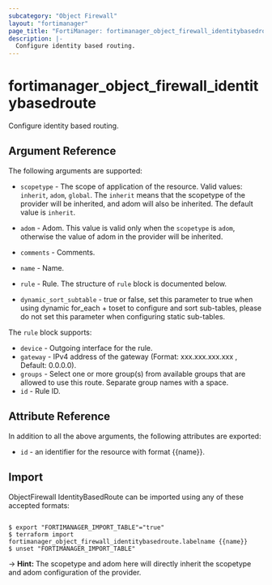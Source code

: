 ```yaml
---
subcategory: "Object Firewall"
layout: "fortimanager"
page_title: "FortiManager: fortimanager_object_firewall_identitybasedroute"
description: |-
  Configure identity based routing.
---
```


# fortimanager_object_firewall_identitybasedroute
Configure identity based routing.

## Argument Reference


The following arguments are supported:

* `scopetype` - The scope of application of the resource. Valid values: `inherit`, `adom`, `global`. The `inherit` means that the scopetype of the provider will be inherited, and adom will also be inherited. The default value is `inherit`.
* `adom` - Adom. This value is valid only when the `scopetype` is `adom`, otherwise the value of adom in the provider will be inherited.

* `comments` - Comments.
* `name` - Name.
* `rule` - Rule. The structure of `rule` block is documented below.
* `dynamic_sort_subtable` - true or false, set this parameter to true when using dynamic for_each + toset to configure and sort sub-tables, please do not set this parameter when configuring static sub-tables.

The `rule` block supports:

* `device` - Outgoing interface for the rule.
* `gateway` - IPv4 address of the gateway (Format: xxx.xxx.xxx.xxx , Default: 0.0.0.0).
* `groups` - Select one or more group(s) from available groups that are allowed to use this route. Separate group names with a space.
* `id` - Rule ID.


## Attribute Reference

In addition to all the above arguments, the following attributes are exported:
* `id` - an identifier for the resource with format {{name}}.

## Import

ObjectFirewall IdentityBasedRoute can be imported using any of these accepted formats:
```

$ export "FORTIMANAGER_IMPORT_TABLE"="true"
$ terraform import fortimanager_object_firewall_identitybasedroute.labelname {{name}}
$ unset "FORTIMANAGER_IMPORT_TABLE"
```
-> **Hint:** The scopetype and adom here will directly inherit the scopetype and adom configuration of the provider.
